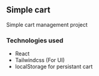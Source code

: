 ## Simple cart

Simple cart management project

### Technologies used

- React
- Tailwindcss (For UI)
- localStorage for persistant cart
